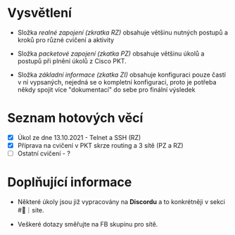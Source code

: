 # Vysvětlení

- Složka *realné zapojení (zkratka RZ)* obsahuje většinu nutných postupů a kroků pro různé cvičení a aktivity

- Složka *packetové zapojení (zkatka PZ)* obsahuje většinu úkolů a postupů při plnění úkolů z Cisco PKT.

- Složka *základní informace (zkatka ZI)* obsahuje konfiguraci pouze častí v ní vypsaných, nejedná se o kompletní konfiguraci, proto je potřeba někdy spojit více "dokumentací" do sebe pro finální výsledek

# Seznam hotových věcí

- [X] Úkol ze dne 13.10.2021 - Telnet a SSH (RZ)
- [X] Příprava na cvičení v PKT skrze routing a 3 sítě (PZ a RZ)
- [ ] Ostatní cvičení - ?

# Doplňující informace

- Některé úkoly jsou již vypracovány na **Discordu** a to konkrétněji v sekci #🔌｜site.

- Veškeré dotazy směřujte na FB skupinu pro sítě. 
